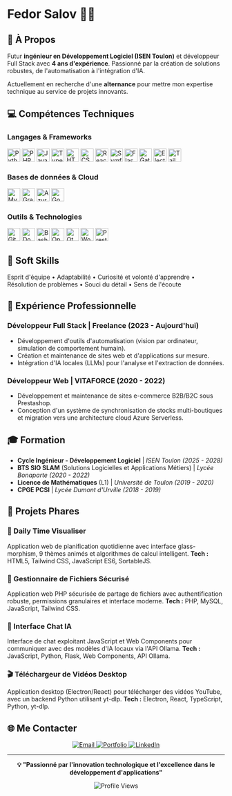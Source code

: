 # Fedor Salov 👨‍💻

## 🌟 À Propos

Futur **ingénieur en Développement Logiciel (ISEN Toulon)** et développeur Full Stack avec **4 ans d'expérience**. Passionné par la création de solutions robustes, de l'automatisation à l'intégration d'IA. 

Actuellement en recherche d'une **alternance** pour mettre mon expertise technique au service de projets innovants.

## 💻 Compétences Techniques

### Langages & Frameworks
<p>
  <img src="https://cdn.jsdelivr.net/gh/devicons/devicon/icons/python/python-original.svg" alt="Python" width="30" height="30" title="Python"/>
  <img src="https://cdn.jsdelivr.net/gh/devicons/devicon/icons/php/php-original.svg" alt="PHP" width="30" height="30" title="PHP"/>
  <img src="https://cdn.jsdelivr.net/gh/devicons/devicon/icons/javascript/javascript-original.svg" alt="JavaScript" width="30" height="30" title="JavaScript"/>
  <img src="https://cdn.jsdelivr.net/gh/devicons/devicon/icons/typescript/typescript-original.svg" alt="TypeScript" width="30" height="30" title="TypeScript"/>
  <img src="https://cdn.jsdelivr.net/gh/devicons/devicon/icons/html5/html5-original.svg" alt="HTML5" width="30" height="30" title="HTML5"/>
  <img src="https://cdn.jsdelivr.net/gh/devicons/devicon/icons/css3/css3-original.svg" alt="CSS3" width="30" height="30" title="CSS3"/>
  <img src="https://cdn.jsdelivr.net/gh/devicons/devicon/icons/react/react-original.svg" alt="React" width="30" height="30" title="React"/>
  <img src="https://cdn.jsdelivr.net/gh/devicons/devicon/icons/symfony/symfony-original.svg" alt="Symfony" width="30" height="30" title="Symfony"/>
  <img src="https://cdn.jsdelivr.net/gh/devicons/devicon/icons/flask/flask-original.svg" alt="Flask" width="30" height="30" title="Flask"/>
  <img src="https://cdn.jsdelivr.net/gh/devicons/devicon/icons/gatsby/gatsby-original.svg" alt="Gatsby" width="30" height="30" title="Gatsby"/>
  <img src="https://cdn.jsdelivr.net/gh/devicons/devicon/icons/electron/electron-original.svg" alt="Electron" width="30" height="30" title="Electron"/>
  <img src="https://upload.wikimedia.org/wikipedia/commons/d/d5/Tailwind_CSS_Logo.svg" alt="Tailwind CSS" width="30" height="30" title="Tailwind CSS"/>
</p>

### Bases de données & Cloud
<p>
  <img src="https://cdn.jsdelivr.net/gh/devicons/devicon/icons/mysql/mysql-original.svg" alt="MySQL" width="30" height="30" title="MySQL"/>
  <img src="https://cdn.jsdelivr.net/gh/devicons/devicon/icons/graphql/graphql-plain.svg" alt="GraphQL" width="30" height="30" title="GraphQL"/>
  <img src="https://cdn.jsdelivr.net/gh/devicons/devicon/icons/azure/azure-original.svg" alt="Azure" width="30" height="30" title="Microsoft Azure"/>
  <img src="https://cdn.jsdelivr.net/gh/devicons/devicon/icons/googlecloud/googlecloud-original.svg" alt="Google Cloud" width="30" height="30" title="Google Cloud"/>
</p>

### Outils & Technologies
<p>
  <img src="https://cdn.jsdelivr.net/gh/devicons/devicon/icons/git/git-original.svg" alt="Git" width="30" height="30" title="Git"/>
  <img src="https://cdn.jsdelivr.net/gh/devicons/devicon/icons/docker/docker-original.svg" alt="Docker" width="30" height="30" title="Docker"/>
  <img src="https://cdn.jsdelivr.net/gh/devicons/devicon/icons/bash/bash-original.svg" alt="Bash" width="30" height="30" title="Bash"/>
  <img src="https://cdn.jsdelivr.net/gh/devicons/devicon/icons/opencv/opencv-original.svg" alt="OpenCV" width="30" height="30" title="OpenCV"/>
  <img src="https://cdn.jsdelivr.net/gh/devicons/devicon/icons/qt/qt-original.svg" alt="Qt" width="30" height="30" title="Qt"/>
  <img src="https://cdn.jsdelivr.net/gh/devicons/devicon/icons/wordpress/wordpress-original.svg" alt="WordPress" width="30" height="30" title="WordPress"/>
  <img src="https://upload.wikimedia.org/wikipedia/commons/c/c5/Prestashop.svg" alt="PrestaShop" width="30" height="30" title="PrestaShop"/>
</p>

## 🎯 Soft Skills
Esprit d'équipe • Adaptabilité • Curiosité et volonté d'apprendre • Résolution de problèmes • Souci du détail • Sens de l'écoute

## 💼 Expérience Professionnelle

### **Développeur Full Stack | Freelance** (2023 - Aujourd'hui)
- Développement d'outils d'automatisation (vision par ordinateur, simulation de comportement humain).
- Création et maintenance de sites web et d'applications sur mesure.
- Intégration d'IA locales (LLMs) pour l'analyse et l'extraction de données.

### **Développeur Web | VITAFORCE** (2020 - 2022)
- Développement et maintenance de sites e-commerce B2B/B2C sous Prestashop.
- Conception d'un système de synchronisation de stocks multi-boutiques et migration vers une architecture cloud Azure Serverless.

## 🎓 Formation

- **Cycle Ingénieur - Développement Logiciel** | *ISEN Toulon (2025 - 2028)*
- **BTS SIO SLAM** (Solutions Logicielles et Applications Métiers) | *Lycée Bonaparte (2020 - 2022)*
- **Licence de Mathématiques** (L1) | *Université de Toulon (2019 - 2020)*
- **CPGE PCSI** | *Lycée Dumont d'Urville (2018 - 2019)*

## 🚀 Projets Phares

### 🎯 Daily Time Visualiser
Application web de planification quotidienne avec interface glass-morphism, 9 thèmes animés et algorithmes de calcul intelligent.
**Tech :** HTML5, Tailwind CSS, JavaScript ES6, SortableJS.

### 📁 Gestionnaire de Fichiers Sécurisé
Application web PHP sécurisée de partage de fichiers avec authentification robuste, permissions granulaires et interface moderne.
**Tech :** PHP, MySQL, JavaScript, Tailwind CSS.

### 🤖 Interface Chat IA
Interface de chat exploitant JavaScript et Web Components pour communiquer avec des modèles d'IA locaux via l'API Ollama.
**Tech :** JavaScript, Python, Flask, Web Components, API Ollama.

### 🎬 Téléchargeur de Vidéos Desktop
Application desktop (Electron/React) pour télécharger des vidéos YouTube, avec un backend Python utilisant yt-dlp.
**Tech :** Electron, React, TypeScript, Python, yt-dlp.

## 🌐 Me Contacter

<p align="center">
  <a href="mailto:s.fedor.fr@gmail.com">
    <img src="https://img.shields.io/badge/Email-D14836?style=for-the-badge&logo=gmail&logoColor=white" alt="Email"/>
  </a>
  <a href="http://salov-fedor.fr">
    <img src="https://img.shields.io/badge/Portfolio-000000?style=for-the-badge&logo=About.me&logoColor=white" alt="Portfolio"/>
  </a>
  <a href="https://www.linkedin.com/in/fedor-salov/">
    <img src="https://img.shields.io/badge/LinkedIn-0077B5?style=for-the-badge&logo=linkedin&logoColor=white" alt="LinkedIn"/>
  </a>
</p>

---

<div align="center">
  
**💡 "Passionné par l'innovation technologique et l'excellence dans le développement d'applications"**

![Profile Views](https://komarev.com/ghpvc/?username=sfedor2020&color=blueviolet&style=flat-square)

</div>